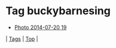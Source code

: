 <!--
title: Tag buckybarnesing
date: 2020-06-28T15:26:59.742Z
tags:
-->
# Tag buckybarnesing

 * [Photo 2014-07-20 19](92352611510.md)

| [Tags](tags.md) | [Top](index.md) |
